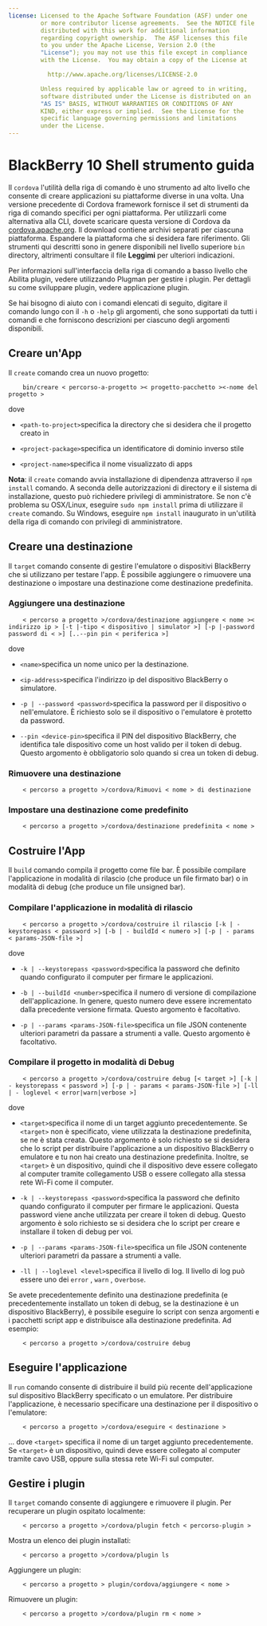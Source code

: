 ```yaml
---
license: Licensed to the Apache Software Foundation (ASF) under one
         or more contributor license agreements.  See the NOTICE file
         distributed with this work for additional information
         regarding copyright ownership.  The ASF licenses this file
         to you under the Apache License, Version 2.0 (the
         "License"); you may not use this file except in compliance
         with the License.  You may obtain a copy of the License at

           http://www.apache.org/licenses/LICENSE-2.0

         Unless required by applicable law or agreed to in writing,
         software distributed under the License is distributed on an
         "AS IS" BASIS, WITHOUT WARRANTIES OR CONDITIONS OF ANY
         KIND, either express or implied.  See the License for the
         specific language governing permissions and limitations
         under the License.
---
```


# BlackBerry 10 Shell strumento guida

Il `cordova` l'utilità della riga di comando è uno strumento ad alto livello che consente di creare applicazioni su piattaforme diverse in una volta. Una versione precedente di Cordova framework fornisce il set di strumenti da riga di comando specifici per ogni piattaforma. Per utilizzarli come alternativa alla CLI, dovete scaricare questa versione di Cordova da [cordova.apache.org][1]. Il download contiene archivi separati per ciascuna piattaforma. Espandere la piattaforma che si desidera fare riferimento. Gli strumenti qui descritti sono in genere disponibili nel livello superiore `bin` directory, altrimenti consultare il file **Leggimi** per ulteriori indicazioni.

 [1]: http://cordova.apache.org

Per informazioni sull'interfaccia della riga di comando a basso livello che Abilita plugin, vedere utilizzando Plugman per gestire i plugin. Per dettagli su come sviluppare plugin, vedere applicazione plugin.

Se hai bisogno di aiuto con i comandi elencati di seguito, digitare il comando lungo con il `-h` o `-help` gli argomenti, che sono supportati da tutti i comandi e che forniscono descrizioni per ciascuno degli argomenti disponibili.

## Creare un'App

Il `create` comando crea un nuovo progetto:

        bin/creare < percorso-a-progetto >< progetto-pacchetto ><-nome del progetto >
    

dove

*   `<path-to-project>`specifica la directory che si desidera che il progetto creato in

*   `<project-package>`specifica un identificatore di dominio inverso stile

*   `<project-name>`specifica il nome visualizzato di apps

**Nota**: il `create` comando avvia installazione di dipendenza attraverso il `npm install` comando. A seconda delle autorizzazioni di directory e il sistema di installazione, questo può richiedere privilegi di amministratore. Se non c'è problema su OSX/Linux, eseguire `sudo npm install` prima di utilizzare il `create` comando. Su Windows, eseguire `npm install` inaugurato in un'utilità della riga di comando con privilegi di amministratore.

## Creare una destinazione

Il `target` comando consente di gestire l'emulatore o dispositivi BlackBerry che si utilizzano per testare l'app. È possibile aggiungere o rimuovere una destinazione o impostare una destinazione come destinazione predefinita.

### Aggiungere una destinazione

        < percorso a progetto >/cordova/destinazione aggiungere < nome >< indirizzo ip > [-t |-tipo < dispositivo | simulator >] [-p |-password password di < >] [..--pin pin < periferica >]
    

dove

*   `<name>`specifica un nome unico per la destinazione.

*   `<ip-address>`specifica l'indirizzo ip del dispositivo BlackBerry o simulatore.

*   `-p | --password <password>`specifica la password per il dispositivo o nell'emulatore. È richiesto solo se il dispositivo o l'emulatore è protetto da password.

*   `--pin <device-pin>`specifica il PIN del dispositivo BlackBerry, che identifica tale dispositivo come un host valido per il token di debug. Questo argomento è obbligatorio solo quando si crea un token di debug.

### Rimuovere una destinazione

        < percorso a progetto >/cordova/Rimuovi < nome > di destinazione
    

### Impostare una destinazione come predefinito

        < percorso a progetto >/cordova/destinazione predefinita < nome >
    

## Costruire l'App

Il `build` comando compila il progetto come file bar. È possibile compilare l'applicazione in modalità di rilascio (che produce un file firmato bar) o in modalità di debug (che produce un file unsigned bar).

### Compilare l'applicazione in modalità di rilascio

        < percorso a progetto >/cordova/costruire il rilascio [-k | - keystorepass < password >] [-b | - buildId < numero >] [-p | - params < params-JSON-file >]
    

dove

*   `-k | --keystorepass <password>`specifica la password che definito quando configurato il computer per firmare le applicazioni.

*   `-b | --buildId <number>`specifica il numero di versione di compilazione dell'applicazione. In genere, questo numero deve essere incrementato dalla precedente versione firmata. Questo argomento è facoltativo.

*   `-p | --params <params-JSON-file>`specifica un file JSON contenente ulteriori parametri da passare a strumenti a valle. Questo argomento è facoltativo.

### Compilare il progetto in modalità di Debug

        < percorso a progetto >/cordova/costruire debug [< target >] [-k | - keystorepass < password >] [-p | - params < params-JSON-file >] [-ll | - loglevel < error|warn|verbose >]
    

dove

*   `<target>`specifica il nome di un target aggiunto precedentemente. Se `<target>` non è specificato, viene utilizzata la destinazione predefinita, se ne è stata creata. Questo argomento è solo richiesto se si desidera che lo script per distribuire l'applicazione a un dispositivo BlackBerry o emulatore e tu non hai creato una destinazione predefinita. Inoltre, se `<target>` è un dispositivo, quindi che il dispositivo deve essere collegato al computer tramite collegamento USB o essere collegato alla stessa rete Wi-Fi come il computer.

*   `-k | --keystorepass <password>`specifica la password che definito quando configurato il computer per firmare le applicazioni. Questa password viene anche utilizzata per creare il token di debug. Questo argomento è solo richiesto se si desidera che lo script per creare e installare il token di debug per voi.

*   `-p | --params <params-JSON-file>`specifica un file JSON contenente ulteriori parametri da passare a strumenti a valle.

*   `-ll | --loglevel <level>`specifica il livello di log. Il livello di log può essere uno dei `error` , `warn` , o`verbose`.

Se avete precedentemente definito una destinazione predefinita (e precedentemente installato un token di debug, se la destinazione è un dispositivo BlackBerry), è possibile eseguire lo script con senza argomenti e i pacchetti script app e distribuisce alla destinazione predefinita. Ad esempio:

        < percorso a progetto >/cordova/costruire debug
    

## Eseguire l'applicazione

Il `run` comando consente di distribuire il build più recente dell'applicazione sul dispositivo BlackBerry specificato o un emulatore. Per distribuire l'applicazione, è necessario specificare una destinazione per il dispositivo o l'emulatore:

        < percorso a progetto >/cordova/eseguire < destinazione >
    

... dove `<target>` specifica il nome di un target aggiunto precedentemente. Se `<target>` è un dispositivo, quindi deve essere collegato al computer tramite cavo USB, oppure sulla stessa rete Wi-Fi sul computer.

## Gestire i plugin

Il `target` comando consente di aggiungere e rimuovere il plugin. Per recuperare un plugin ospitato localmente:

        < percorso a progetto >/cordova/plugin fetch < percorso-plugin >
    

Mostra un elenco dei plugin installati:

        < percorso a progetto >/cordova/plugin ls
    

Aggiungere un plugin:

        < percorso a progetto > plugin/cordova/aggiungere < nome >
    

Rimuovere un plugin:

        < percorso a progetto >/cordova/plugin rm < nome >